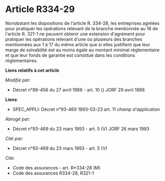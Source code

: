 # Article R334-29

Nonobstant les dispositions de l'article R. 334-28, les entreprises agréées pour pratiquer les opérations relevant de la
branche mentionnée au 18 de l'article R. 321-1 ne peuvent obtenir une extension d'agrément pour pratiquer les opérations
relevant d'une ou plusieurs des branches mentionnées aux 1 à 17 du même article que si elles justifient que leur marge de
solvabilité est au moins égale au montant minimal réglementaire et que leur fonds de garantie est constitué dans les
conditions réglementaires.

**Liens relatifs à cet article**

_Modifié par_:

  - Décret n°88-456 du 27 avril 1988 - art. 10 () JORF 29 avril 1988

**Liens**:

  - SPEC_APPLI: Décret n°93-469 1993-03-23 art. 11 *champ d'application*

_Abrogé par_:

  - Décret n°93-469 du 23 mars 1993 - art. 5 (V) JORF 26 mars 1993

_Cité par_:

  - Décret n°93-469 du 23 mars 1993 - art. 5 (V)

_Cite_:

  - Code des assurances - art. R*334-28 (M)
  - Code des assurances R334-28, R321-1
